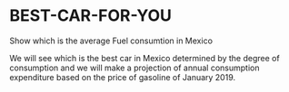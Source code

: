 # BEST-CAR-FOR-YOU
Show which is the average Fuel consumtion in Mexico

We will see which is the best car in Mexico determined by the degree of consumption and we will make a projection of annual consumption expenditure based on the price of gasoline of January 2019.